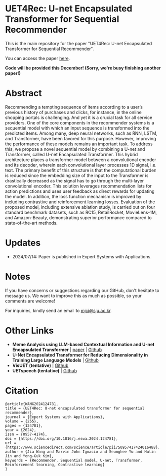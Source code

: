 # UET4Rec: U-net Encapsulated Transformer for  Sequential Recommender

This is the main repository for the paper "UET4Rec: U-net Encapsulated Transformer for  Sequential Recommender".

You can access the paper [here](https://www.sciencedirect.com/science/article/pii/S0957417424016488).

**Code will be provided this December! (Sorry, we're busy finishing another paper!)**

# Abstract

Recommending a tempting sequence of items according to a user’s previous history of purchases and clicks, for instance, in the online shopping portals is challenging. And yet it is a crucial task for all service providers. One of the core components in the recommender systems is a sequential model with which an input sequence is transformed into the predicted items. Among many, deep neural networks, such as RNN, LSTM, and Transformer, have been favored for this purpose. However, improving the performance of these models remains an important task. To address this, we propose a novel sequential model by combining a U-net and Transformer, called U-net Encapsulated Transformer. This hybrid architecture places a transformer model between a convolutional encoder and its decoder, wherein each convolutional layer processes 1D signal, i.e. text. The primary benefit of this structure is that the computational burden is reduced since the embedding size of the input to the Transformer is drastically decreased as the signal has to go through the multi-layer convolutional encoder. This solution leverages recommendation lists for action predictions and uses user feedback as direct rewards for updating the model. In addition, the loss function mechanism is improved by including contrastive and reinforcement learning losses. Evaluation of the proposed model, including extensive ablation study, is carried out on four standard benchmark datasets, such as RC15, RetailRocket, MovieLens-1M, and Amazon-Beauty, demonstrating superior performance compared to state-of-the-art methods.

# Updates
- 2024/07/14: Paper is published in Expert Systems with Applications.

# Notes
If you have concerns or suggestions regarding our GitHub, don't hesitate to message us. We want to improve this as much as possible, so your comments are welcome!

For inquiries, kindly send an email to mjci@sju.ac.kr.

# Other Links
- **Meme Analysis using LLM-based Contextual Information and U-net Encapsulated Transformer** | [paper](https://ieeexplore.ieee.org/document/10589379) | [Github](https://github.com/ignaciomarvinjohn/meme-uet-hmt)
- **U-Net Encapsulated Transformer for Reducing Dimensionality in Training Large Language Models** | [Github](https://github.com/ignaciomarvinjohn/uetlm)
- **VisUET (tentative)** | [Github](https://github.com/ignaciomarvinjohn/visuet)
- **UETspeech (tentative)** | [Github](https://github.com/ignaciomarvinjohn/uetspeech)


# Citation
```
@article{WANG2024124781,
title = {UET4Rec: U-net encapsulated transformer for sequential recommender},
journal = {Expert Systems with Applications},
volume = {255},
pages = {124781},
year = {2024},
issn = {0957-4174},
doi = {https://doi.org/10.1016/j.eswa.2024.124781},
url = {https://www.sciencedirect.com/science/article/pii/S0957417424016488},
author = {Jia Wang and Marvin John Ignacio and Seunghee Yu and Hulin Jin and Yong-Guk Kim},
keywords = {Recommender, Sequential model, U-net, Transformer, Reinforcement learning, Contrastive learning}
}
```
